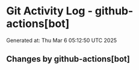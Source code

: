 # Git Activity Log - github-actions[bot]
Generated at: Thu Mar  6 05:12:50 UTC 2025
## Changes by github-actions[bot]
```diff
```
